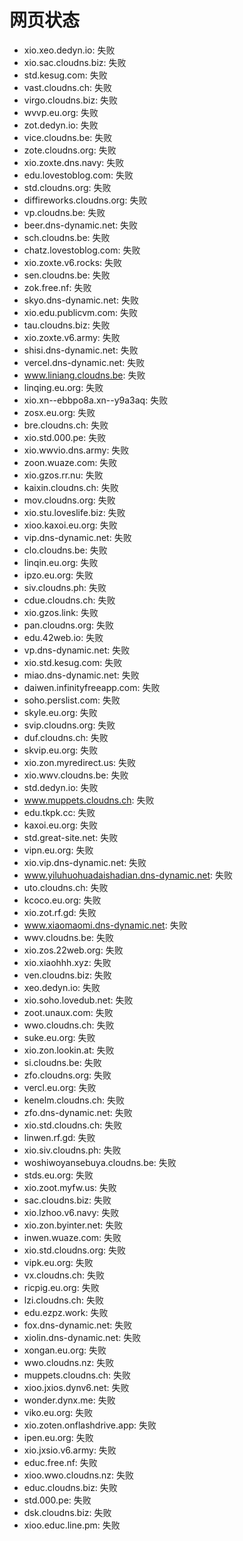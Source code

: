 # 网页状态
- xio.xeo.dedyn.io: 失败
- xio.sac.cloudns.biz: 失败
- std.kesug.com: 失败
- vast.cloudns.ch: 失败
- virgo.cloudns.biz: 失败
- wvvp.eu.org: 失败
- zot.dedyn.io: 失败
- vice.cloudns.be: 失败
- zote.cloudns.org: 失败
- xio.zoxte.dns.navy: 失败
- edu.lovestoblog.com: 失败
- std.cloudns.org: 失败
- diffireworks.cloudns.org: 失败
- vp.cloudns.be: 失败
- beer.dns-dynamic.net: 失败
- sch.cloudns.be: 失败
- chatz.lovestoblog.com: 失败
- xio.zoxte.v6.rocks: 失败
- sen.cloudns.be: 失败
- zok.free.nf: 失败
- skyo.dns-dynamic.net: 失败
- xio.edu.publicvm.com: 失败
- tau.cloudns.biz: 失败
- xio.zoxte.v6.army: 失败
- shisi.dns-dynamic.net: 失败
- vercel.dns-dynamic.net: 失败
- www.liniang.cloudns.be: 失败
- linqing.eu.org: 失败
- xio.xn--ebbpo8a.xn--y9a3aq: 失败
- zosx.eu.org: 失败
- bre.cloudns.ch: 失败
- xio.std.000.pe: 失败
- xio.wwvio.dns.army: 失败
- zoon.wuaze.com: 失败
- xio.gzos.rr.nu: 失败
- kaixin.cloudns.ch: 失败
- mov.cloudns.org: 失败
- xio.stu.loveslife.biz: 失败
- xioo.kaxoi.eu.org: 失败
- vip.dns-dynamic.net: 失败
- clo.cloudns.be: 失败
- linqin.eu.org: 失败
- ipzo.eu.org: 失败
- siv.cloudns.ph: 失败
- cdue.cloudns.ch: 失败
- xio.gzos.link: 失败
- pan.cloudns.org: 失败
- edu.42web.io: 失败
- vp.dns-dynamic.net: 失败
- xio.std.kesug.com: 失败
- miao.dns-dynamic.net: 失败
- daiwen.infinityfreeapp.com: 失败
- soho.perslist.com: 失败
- skyle.eu.org: 失败
- svip.cloudns.org: 失败
- duf.cloudns.ch: 失败
- skvip.eu.org: 失败
- xio.zon.myredirect.us: 失败
- xio.wwv.cloudns.be: 失败
- std.dedyn.io: 失败
- www.muppets.cloudns.ch: 失败
- edu.tkpk.cc: 失败
- kaxoi.eu.org: 失败
- std.great-site.net: 失败
- vipn.eu.org: 失败
- xio.vip.dns-dynamic.net: 失败
- www.yiluhuohuadaishadian.dns-dynamic.net: 失败
- uto.cloudns.ch: 失败
- kcoco.eu.org: 失败
- xio.zot.rf.gd: 失败
- www.xiaomaomi.dns-dynamic.net: 失败
- wwv.cloudns.be: 失败
- xio.zos.22web.org: 失败
- xio.xiaohhh.xyz: 失败
- ven.cloudns.biz: 失败
- xeo.dedyn.io: 失败
- xio.soho.lovedub.net: 失败
- zoot.unaux.com: 失败
- wwo.cloudns.ch: 失败
- suke.eu.org: 失败
- xio.zon.lookin.at: 失败
- si.cloudns.be: 失败
- zfo.cloudns.org: 失败
- vercl.eu.org: 失败
- kenelm.cloudns.ch: 失败
- zfo.dns-dynamic.net: 失败
- xio.std.cloudns.ch: 失败
- linwen.rf.gd: 失败
- xio.siv.cloudns.ph: 失败
- woshiwoyansebuya.cloudns.be: 失败
- stds.eu.org: 失败
- xio.zoot.myfw.us: 失败
- sac.cloudns.biz: 失败
- xio.lzhoo.v6.navy: 失败
- xio.zon.byinter.net: 失败
- inwen.wuaze.com: 失败
- xio.std.cloudns.org: 失败
- vipk.eu.org: 失败
- vx.cloudns.ch: 失败
- ricpig.eu.org: 失败
- lzi.cloudns.ch: 失败
- edu.ezpz.work: 失败
- fox.dns-dynamic.net: 失败
- xiolin.dns-dynamic.net: 失败
- xongan.eu.org: 失败
- wwo.cloudns.nz: 失败
- muppets.cloudns.ch: 失败
- xioo.jxios.dynv6.net: 失败
- wonder.dynx.me: 失败
- viko.eu.org: 失败
- xio.zoten.onflashdrive.app: 失败
- ipen.eu.org: 失败
- xio.jxsio.v6.army: 失败
- educ.free.nf: 失败
- xioo.wwo.cloudns.nz: 失败
- educ.cloudns.biz: 失败
- std.000.pe: 失败
- dsk.cloudns.biz: 失败
- xioo.educ.line.pm: 失败
